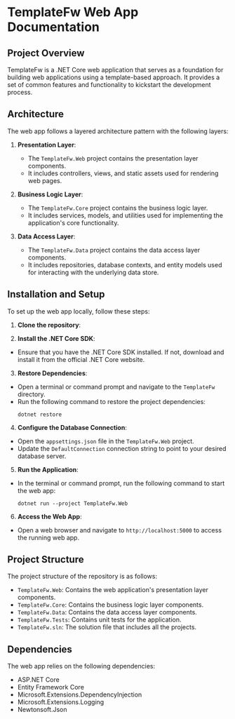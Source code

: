 # TemplateFw Web App Documentation

## Project Overview
TemplateFw is a .NET Core web application that serves as a foundation for building web applications using a template-based approach. It provides a set of common features and functionality to kickstart the development process.

## Architecture
The web app follows a layered architecture pattern with the following layers:

1. **Presentation Layer**:
   - The `TemplateFw.Web` project contains the presentation layer components.
   - It includes controllers, views, and static assets used for rendering web pages.

2. **Business Logic Layer**:
   - The `TemplateFw.Core` project contains the business logic layer.
   - It includes services, models, and utilities used for implementing the application's core functionality.

3. **Data Access Layer**:
   - The `TemplateFw.Data` project contains the data access layer components.
   - It includes repositories, database contexts, and entity models used for interacting with the underlying data store.

## Installation and Setup
To set up the web app locally, follow these steps:

1. **Clone the repository**:

2. **Install the .NET Core SDK**:
- Ensure that you have the .NET Core SDK installed. If not, download and install it from the official .NET Core website.

3. **Restore Dependencies**:
- Open a terminal or command prompt and navigate to the `TemplateFw` directory.
- Run the following command to restore the project dependencies:
  ```
  dotnet restore
  ```

4. **Configure the Database Connection**:
- Open the `appsettings.json` file in the `TemplateFw.Web` project.
- Update the `DefaultConnection` connection string to point to your desired database server.

5. **Run the Application**:
- In the terminal or command prompt, run the following command to start the web app:
  ```
  dotnet run --project TemplateFw.Web
  ```

6. **Access the Web App**:
- Open a web browser and navigate to `http://localhost:5000` to access the running web app.

## Project Structure
The project structure of the repository is as follows:

- `TemplateFw.Web`: Contains the web application's presentation layer components.
- `TemplateFw.Core`: Contains the business logic layer components.
- `TemplateFw.Data`: Contains the data access layer components.
- `TemplateFw.Tests`: Contains unit tests for the application.
- `TemplateFw.sln`: The solution file that includes all the projects.

## Dependencies
The web app relies on the following dependencies:

- ASP.NET Core
- Entity Framework Core
- Microsoft.Extensions.DependencyInjection
- Microsoft.Extensions.Logging
- Newtonsoft.Json
